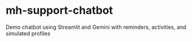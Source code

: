 # mh-support-chatbot
Demo chatbot using Streamlit and Gemini with reminders, activities, and simulated profiles
